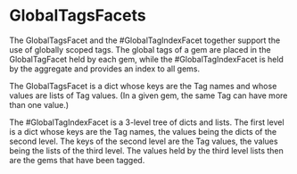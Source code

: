 # GlobalTagsFacets

The GlobalTagsFacet and the #GlobalTagIndexFacet together support
the use of globally scoped tags. The global tags of a gem are
placed in
the GlobalTagFacet held by each gem, while the #GlobalTagIndexFacet
is held by the aggregate and provides an index to all gems.

The GlobalTagsFacet is a dict whose keys are the Tag names and whose
values are lists of Tag values. (In a given gem, the same 
Tag can have more than one value.)

The #GlobalTagIndexFacet is a 3-level tree of dicts and lists.
The first level is a dict whose keys are the Tag names, the values
being the dicts of the second level.
The keys of the second level are the Tag values, the values
being the lists of the third level.
The values held by the third level lists then are the gems
that have been tagged.
